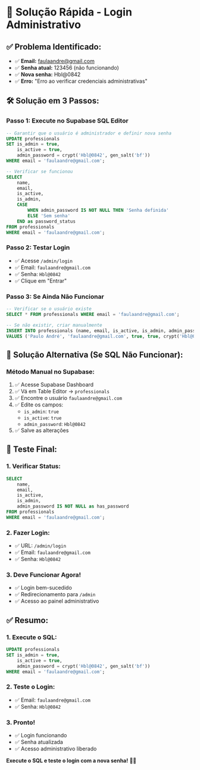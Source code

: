 # 🔧 Solução Rápida - Login Administrativo

## ✅ **Problema Identificado:**
- ✅ **Email:** faulaandre@gmail.com
- ✅ **Senha atual:** 123456 (não funcionando)
- ✅ **Nova senha:** Hbl@0842
- ✅ **Erro:** "Erro ao verificar credenciais administrativas"

## 🛠️ **Solução em 3 Passos:**

### **Passo 1: Execute no Supabase SQL Editor**
```sql
-- Garantir que o usuário é administrador e definir nova senha
UPDATE professionals 
SET is_admin = true, 
    is_active = true,
    admin_password = crypt('Hbl@0842', gen_salt('bf'))
WHERE email = 'faulaandre@gmail.com';

-- Verificar se funcionou
SELECT 
    name,
    email,
    is_active,
    is_admin,
    CASE 
        WHEN admin_password IS NOT NULL THEN 'Senha definida'
        ELSE 'Sem senha'
    END as password_status
FROM professionals 
WHERE email = 'faulaandre@gmail.com';
```

### **Passo 2: Testar Login**
- ✅ Acesse `/admin/login`
- ✅ Email: `faulaandre@gmail.com`
- ✅ Senha: `Hbl@0842`
- ✅ Clique em "Entrar"

### **Passo 3: Se Ainda Não Funcionar**
```sql
-- Verificar se o usuário existe
SELECT * FROM professionals WHERE email = 'faulaandre@gmail.com';

-- Se não existir, criar manualmente
INSERT INTO professionals (name, email, is_active, is_admin, admin_password)
VALUES ('Paulo André', 'faulaandre@gmail.com', true, true, crypt('Hbl@0842', gen_salt('bf')));
```

## 🚨 **Solução Alternativa (Se SQL Não Funcionar):**

### **Método Manual no Supabase:**
1. ✅ Acesse Supabase Dashboard
2. ✅ Vá em Table Editor → `professionals`
3. ✅ Encontre o usuário `faulaandre@gmail.com`
4. ✅ Edite os campos:
   - `is_admin`: `true`
   - `is_active`: `true`
   - `admin_password`: `Hbl@0842`
5. ✅ Salve as alterações

## 📱 **Teste Final:**

### **1. Verificar Status:**
```sql
SELECT 
    name,
    email,
    is_active,
    is_admin,
    admin_password IS NOT NULL as has_password
FROM professionals 
WHERE email = 'faulaandre@gmail.com';
```

### **2. Fazer Login:**
- ✅ URL: `/admin/login`
- ✅ Email: `faulaandre@gmail.com`
- ✅ Senha: `Hbl@0842`

### **3. Deve Funcionar Agora!**
- ✅ Login bem-sucedido
- ✅ Redirecionamento para `/admin`
- ✅ Acesso ao painel administrativo

## ✅ **Resumo:**

### **1. Execute o SQL:**
```sql
UPDATE professionals 
SET is_admin = true, 
    is_active = true,
    admin_password = crypt('Hbl@0842', gen_salt('bf'))
WHERE email = 'faulaandre@gmail.com';
```

### **2. Teste o Login:**
- ✅ Email: `faulaandre@gmail.com`
- ✅ Senha: `Hbl@0842`

### **3. Pronto!**
- ✅ Login funcionando
- ✅ Senha atualizada
- ✅ Acesso administrativo liberado

**Execute o SQL e teste o login com a nova senha!** 🎯✨









